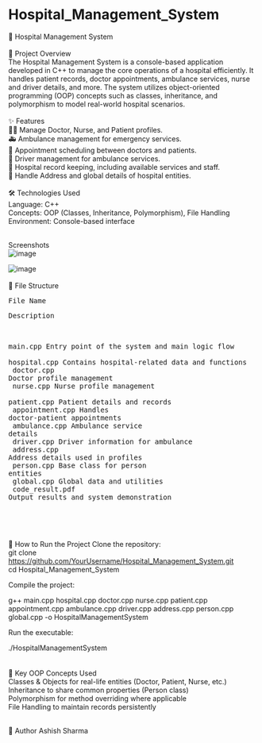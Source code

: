 # Hospital_Management_System
🏥 Hospital Management System
<br>
<br>
📑 Project Overview
<br>
The Hospital Management System is a console-based application developed in C++ to manage the core operations of a hospital efficiently. It handles patient records, doctor appointments, ambulance services, nurse and driver details, and more. The system utilizes object-oriented programming (OOP) concepts such as classes, inheritance, and polymorphism to model real-world hospital scenarios.
<br>
<br>
✨ Features<br>
👨‍⚕️ Manage Doctor, Nurse, and Patient profiles.<br>
🚑 Ambulance management for emergency services.<br>
📅 Appointment scheduling between doctors and patients.<br>
🚗 Driver management for ambulance services.<br>
🏥 Hospital record keeping, including available services and staff.<br>
📍 Handle Address and global details of hospital entities.<br>
<br>
🛠️ Technologies Used<br>
Language: C++<br>
Concepts: OOP (Classes, Inheritance, Polymorphism), File Handling<br>
Environment: Console-based interface<br>
<br>

Screenshots<br>
![image](https://github.com/user-attachments/assets/957eb3b3-f53d-44e6-b59a-b11df82059fb)


![image](https://github.com/user-attachments/assets/8fc0cc6c-7798-42fe-bc2e-d616da8cedc9)
<br>
<br>
📂 File Structure<br>
<pre>File Name</pre>	          <pre>Description<br>
main.cpp	        Entry point of the system and main logic flow<br>
hospital.cpp	    Contains hospital-related data and functions<br>
doctor.cpp	      Doctor profile management<br>
nurse.cpp	        Nurse profile management<br>
patient.cpp	      Patient details and records<br>
appointment.cpp	   Handles doctor-patient appointments<br>
ambulance.cpp	     Ambulance service details<br>
driver.cpp	      Driver information for ambulance<br>
address.cpp	     Address details used in profiles<br>
person.cpp	     Base class for person entities<br>
global.cpp	     Global data and utilities<br>
code_result.pdf 	Output results and system demonstration<br>
</pre>
<br>
<br>
🚀 How to Run the Project
Clone the repository:<br>
git clone https://github.com/YourUsername/Hospital_Management_System.git<br>
cd Hospital_Management_System<br>

Compile the project:<br>


g++ main.cpp hospital.cpp doctor.cpp nurse.cpp patient.cpp appointment.cpp ambulance.cpp driver.cpp address.cpp person.cpp global.cpp -o HospitalManagementSystem<br>

Run the executable:<br>

./HospitalManagementSystem<br>
<br><br>
🔑 Key OOP Concepts Used<br>
Classes & Objects for real-life entities (Doctor, Patient, Nurse, etc.)<br>
Inheritance to share common properties (Person class)<br>
Polymorphism for method overriding where applicable<br>
File Handling to maintain records persistently<br>
<br>



👤 Author
Ashish Sharma



